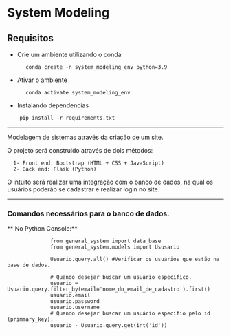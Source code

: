 # **System Modeling**

## Requisitos

- Crie um ambiente utilizando o conda

```
      conda create -n system_modeling_env python=3.9
```

- Ativar o ambiente

```
      conda activate system_modeling_env
```

- Instalando dependencias

```commandline
    pip install -r requirements.txt
```

--------

Modelagem de sistemas através da criação de um site. 

O projeto será construido através de dois métodos:

      1- Front end: Bootstrap (HTML + CSS + JavaScript)
      2- Back end: Flask (Python)

O intuito será realizar uma integração com o banco de dados, na qual os usuários poderão se cadastrar e realizar login no site. 

---------

### Comandos necessários para o banco de dados. 

** No Python Console:**

                  from general_system import data_base
                  from general_system.models import Ususario
                  
                  Usuario.query.all() #Verificar os usuários que estão na base de dados. 
                
                  # Quando desejar buscar um usuário específico.
                  usuario = Usuario.query.filter_by(email='nome_do_email_de_cadastro').first()
                  usuario.email
                  usuario.password
                  usuario.username
                  # Quando desejar buscar um usuário específio pelo id (primmary_key).
                  usuario - Usuario.query.get(int('id'))
                  
